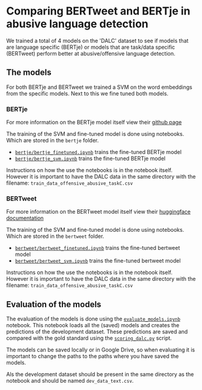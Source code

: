 # Comparing BERTweet and BERTje in abusive language detection

We trained a total of 4 models on the 'DALC' dataset to see if models that are language specific (BERTje) or models that are task/data specific (BERTweet) perform better at abusive/offensive language detection.

## The models

For both BERTje and BERTweet we trained a SVM on the word embeddings from the specific models. Next to this we fine tuned both models. 

### BERTje

For more information on the BERTje model itself view their [github page](https://github.com/wietsedv/bertje)

The training of the SVM and fine-tuned model is done using notebooks. Which are stored in the `bertje` folder.

- [`bertje/bertje_finetuned.ipynb`](bertje/bertje_finetuned.ipynb) trains the fine-tuned BERTje model
- [`bertje/bertje_svm.ipynb`](bertje/bertje_svm.ipynb) trains the fine-tuned BERTje model

Instructions on how the use the notebooks is in the notebook itself. However it is important to have the DALC data in the same directory with the filename: `train_data_offensive_abusive_taskC.csv`

### BERTweet 

For more information on the BERTweet model itself view their [huggingface documentation](https://huggingface.co/docs/transformers/en/model_doc/bertweet)

The training of the SVM and fine-tuned model is done using notebooks. Which are stored in the `bertweet` folder.

- [`bertweet/bertweet_finetuned.ipynb`](bertweet/bertweet_finetuned.ipynb) trains the fine-tuned bertweet model
- [`bertweet/bertweet_svm.ipynb`](bertweet/bertweet_svm.ipynb) trains the fine-tuned bertweet model

Instructions on how the use the notebooks is in the notebook itself. However it is important to have the DALC data in the same directory with the filename: `train_data_offensive_abusive_taskC.csv`

## Evaluation of the models

The evaluation of the models is done using the [`evaluate_models.ipynb`](evaluate_models.ipynb) notebook. This notebook loads all the (saved) models and creates the predictions of the development dataset. These predictions are saved and compared with the gold standard using the [`scoring_dalc.py`](scoring_dalc.py) script.

The models can be saved locally or in Google Drive, so when evaluating it is important to change the paths to the paths where you have saved the models.

Als the development dataset should be present in the same directory as the notebook and should be named `dev_data_text.csv`.
